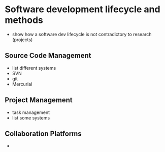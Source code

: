 # Software development lifecycle and methods

* show how a software dev lifecycle is not contradictory to research (projects)

## Source Code Management

* list different systems
* SVN
* git
* Mercurial


## Project Management

* task management
* list some systems


## Collaboration Platforms

* 